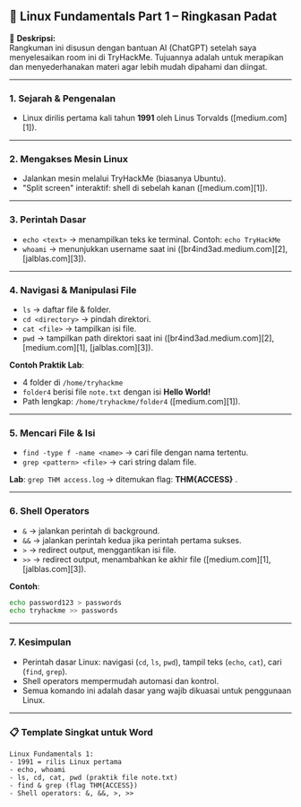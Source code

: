 ## 🐧 Linux Fundamentals Part 1 – Ringkasan Padat

📝 **Deskripsi:**  
Rangkuman ini disusun dengan bantuan AI (ChatGPT) setelah saya menyelesaikan room ini di TryHackMe. Tujuannya adalah untuk merapikan dan menyederhanakan materi agar lebih mudah dipahami dan diingat.

---

### 1. Sejarah & Pengenalan

* Linux dirilis pertama kali tahun **1991** oleh Linus Torvalds ([medium.com][1]).

---

### 2. Mengakses Mesin Linux

* Jalankan mesin melalui TryHackMe (biasanya Ubuntu).
* "Split screen" interaktif: shell di sebelah kanan ([medium.com][1]).

---

### 3. Perintah Dasar

* `echo <text>` → menampilkan teks ke terminal. Contoh: `echo TryHackMe`
* `whoami` → menunjukkan username saat ini ([br4ind3ad.medium.com][2], [jalblas.com][3]).

---

### 4. Navigasi & Manipulasi File

* `ls` → daftar file & folder.
* `cd <directory>` → pindah direktori.
* `cat <file>` → tampilkan isi file.
* `pwd` → tampilkan path direktori saat ini ([br4ind3ad.medium.com][2], [medium.com][1], [jalblas.com][3]).

**Contoh Praktik Lab**:

* 4 folder di `/home/tryhackme`
* `folder4` berisi file `note.txt` dengan isi **Hello World!**
* Path lengkap: `/home/tryhackme/folder4` ([medium.com][1]).

---

### 5. Mencari File & Isi

* `find -type f -name <name>` → cari file dengan nama tertentu.
* `grep <pattern> <file>` → cari string dalam file.

**Lab**: `grep THM access.log` → ditemukan flag: **THM{ACCESS}** .

---

### 6. Shell Operators

* `&` → jalankan perintah di background.
* `&&` → jalankan perintah kedua jika perintah pertama sukses.
* `>` → redirect output, menggantikan isi file.
* `>>` → redirect output, menambahkan ke akhir file ([medium.com][1], [jalblas.com][3]).

**Contoh**:

```bash
echo password123 > passwords
echo tryhackme >> passwords
```

---

### 7. Kesimpulan

* Perintah dasar Linux: navigasi (`cd`, `ls`, `pwd`), tampil teks (`echo`, `cat`), cari (`find`, `grep`).
* Shell operators mempermudah automasi dan kontrol.
* Semua komando ini adalah dasar yang wajib dikuasai untuk penggunaan Linux.

---

### 📋 Template Singkat untuk Word

```
Linux Fundamentals 1:
- 1991 = rilis Linux pertama
- echo, whoami
- ls, cd, cat, pwd (praktik file note.txt)
- find & grep (flag THM{ACCESS})
- Shell operators: &, &&, >, >>
```
